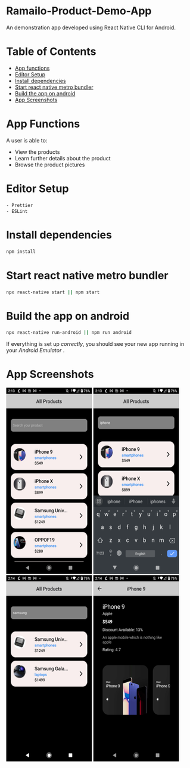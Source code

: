 # Ramailo-Product-Demo-App

An demonstration app developed using React Native CLI for Android.

# Table of Contents

- [App functions](#app-functions)
- [Editor Setup](#editor-setup)
- [Install dependencies](#install-dependencies)
- [Start react native metro bundler](#start-react-native-metro-bundler)
- [Build the app on android](#build-the-app-on-android)
- [App Screenshots](#app-screenshots)

# App Functions

A user is able to:

- View the products
- Learn further details about the product
- Browse the product pictures

# Editor Setup

```
- Prettier
- ESLint
```

#  Install dependencies

```bash
npm install
```

#  Start react native metro bundler

```bash
npx react-native start || npm start
```

#  Build the app on android

```bash
npx react-native run-android || npm run android
```

If everything is set up _correctly_, you should see your new app running in your _Android Emulator_ .

# App Screenshots

<img src="src/assets/screenshots/1.png" width="230" height="500" />
<img src="src/assets/screenshots/2.png" width="230" height="500" />
<img src="src/assets/screenshots/3.png" width="230" height="500" />
<img src="src/assets/screenshots/4.png" width="230" height="500" />
